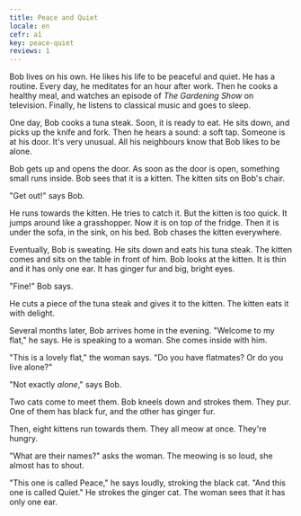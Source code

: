 ```yaml
---
title: Peace and Quiet
locale: en
cefr: a1
key: peace-quiet
reviews: 1
---
```


Bob lives on his own. He likes his life to be peaceful and quiet. He has a routine. Every day, he meditates for an hour after work. Then he cooks a healthy meal, and watches an episode of *The Gardening Show* on television. Finally, he listens to classical music and goes to sleep.

One day, Bob cooks a tuna steak. Soon, it is ready to eat. He sits down, and picks up the knife and fork. Then he hears a sound: a soft tap. Someone is at his door. It's very unusual. All his neighbours know that Bob likes to be alone.

Bob gets up and opens the door. As soon as the door is open, something small runs inside. Bob sees that it is a kitten. The kitten sits on Bob's chair.

"Get out!" says Bob.

He runs towards the kitten. He tries to catch it. But the kitten is too quick. It jumps around like a grasshopper. Now it is on top of the fridge. Then it is under the sofa, in the sink, on his bed. Bob chases the kitten everywhere.

Eventually, Bob is sweating. He sits down and eats his tuna steak. The kitten comes and sits on the table in front of him. Bob looks at the kitten. It is thin and it has only one ear. It has ginger fur and big, bright eyes.

"Fine!" Bob says.

He cuts a piece of the tuna steak and gives it to the kitten. The kitten eats it with delight.

Several months later, Bob arrives home in the evening. "Welcome to my flat," he says. He is speaking to a woman. She comes inside with him.

"This is a lovely flat," the woman says. "Do you have flatmates? Or do you live alone?"

"Not exactly *alone*," says Bob.

Two cats come to meet them. Bob kneels down and strokes them. They pur. One of them has black fur, and the other has ginger fur.

Then, eight kittens run towards them. They all meow at once. They're hungry.

"What are their names?" asks the woman. The meowing is so loud, she almost has to shout.

"This one is called Peace," he says loudly, stroking the black cat. "And this one is called Quiet." He strokes the ginger cat. The woman sees that it has only one ear.